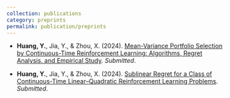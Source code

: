 ```yaml
---
collection: publications
category: preprints
permalink: publication/preprints
---
```

- **Huang, Y.**, Jia, Y., & Zhou, X. (2024). [Mean-Variance Portfolio Selection by Continuous-Time Reinforcement Learning: Algorithms, Regret Analysis, and Empirical Study](https://arxiv.org/abs/2412.16175). *Submitted*.

- **Huang, Y.**, Jia, Y., & Zhou, X. (2024). [Sublinear Regret for a Class of Continuous-Time Linear–Quadratic Reinforcement Learning Problems](https://arxiv.org/abs/2407.17226). *Submitted*.

